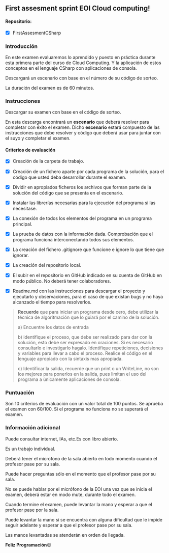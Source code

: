 ## First assesment sprint EOI Cloud computing!

#### Repositorio:

- [x] FirstAssesmentCSharp

### Introducción

En este examen evaluaremos lo aprendido y puesto en práctica durante esta primera parte del curso de Cloud Computing. Y la aplicación de estos conceptos en el lenguaje CSharp con aplicaciones de consola.

Descargará un escenario con base en el número de su código de sorteo.

La duración del examen es de 60 minutos.

### Instrucciones

Descargar su examen con base en el código de sorteo. 

En esta descarga encontrará un **escenario** que deberá resolver para completar con éxito el examen. Dicho **escenario** estará compuesto de las instrucciones que debe resolver y código que deberá usar para juntar con el suyo y completar el examen.

#### Criterios de evaluación

- [x] Creación de la carpeta de trabajo.

- [x] Creación de un fichero aparte por cada programa de la solución, para el código que usted deba desarrollar durante el examen.
- [x] Dividir en apropiados ficheros los archivos que forman parte de la solución del código que se presenta en el escenario.
- [x] Instalar las librerías necesarias para la ejecución del programa si las necesitase. 
- [x] La conexión de todos los elementos del programa en un programa principal.
- [x] La prueba de datos con la información dada. Comprobación que el programa funciona interconectando todos sus elementos.

- [x] La creación del fichero .gitignore que funcione e ignore lo que tiene que ignorar.

- [x] La creación del repositorio local.

- [x] El subir en el repositorio en GitHub indicado en su cuenta de GitHub en modo público. No deberá tener colaboradores.
- [x] Readme.md con las instrucciones para descargar el proyecto y ejecutarlo y observaciones, para el caso de que existan bugs y no haya alcanzado el tiempo para resolverlos.

> **Recuerde** que para iniciar un programa desde cero, debe utilizar la técnica de algoritmación que lo guiará por el camino de la solución.
>
> a) Encuentre los datos de entrada
>
> b) identifique el proceso, que debe ser realizado para dar con la solución, esto debe ser expresado en oraciones. Si es necesario consultarlo e investigarlo hagalo. Identifique repeticiones, decisiones y variables para llevar a cabo el proceso. Realice el código en el lenguaje apropiado con la sintaxis mas apropiada.
>
> c) Identificar la salida, recuerde que un print o un WriteLine, no son los mejores para ponerlos en la salida, pues limitan el uso del programa a únicamente aplicaciones de consola.

### Puntuación 

Son 10 criterios de evaluación con un valor total de 100 puntos. Se aprueba el examen con 60/100. Si el programa no funciona no se superará el examen.

### Información adicional

Puede consultar internet, IAs, etc.Es con libro abierto.

Es un trabajo individual.

Deberá tener el microfono de la sala abierto en todo momento cuando el profesor pase por su sala.

Puede hacer preguntas sólo en el momento que el profesor pase por su sala.

No se puede hablar por el micrófono de la EOI una vez que se inicia el examen, deberá estar en modo mute, durante todo el examen.

Cuando termine el examen, puede levantar la mano y esperar a que el profesor pase por la sala.

Puede levantar la mano si se encuentra con alguna dificultad que le impide seguir adelante y esperar a que el profesor pase por su sala.

Las manos levantadas se atenderán en orden de llegada.

**Feliz Programación**😊
